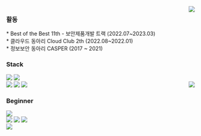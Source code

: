 <div>
  <img align='right' img src="https://github-readme-stats.vercel.app/api?username=floodnut&show_icons=true&include_all_commits=true&count_private=true"/>
 </div>
<div align='left'>

<div align="left">
 <h3> 활동 </h3>
* Best of the Best 11th - 보안제품개발 트랙 (2022.07~2023.03) 
<br>
* 클라우드 동아리 Cloud Club 2th (2022.08~2022.01) 
<br>
* 정보보안 동아리 CASPER (2017 ~ 2021)
<br>
</div>


<h3>Stack</h3>
<img src="https://img.shields.io/badge/Java-711680?style=flat-square&logo=java&logoColor=white">
<img src="https://img.shields.io/badge/Python-054480?style=flat-square&logo=python&logoColor=white">
  <br>
<img src="https://img.shields.io/badge/Docker-2496ED?style=flat-square&logo=docker&logoColor=white"/>
<img src="https://img.shields.io/badge/Spring%20Boot-6DB33F?style=flat-square&logo=spring&logoColor=white">
<img src="https://img.shields.io/badge/MySQL-4479A1?style=flat-square&logo=MySQL&logoColor=white"/>

<a style="float:right" href="https://solved.ac/jjongmin77">
	<img align='right' src="http://mazassumnida.wtf/api/v2/generate_badge?boj=jjongmin77">
</a>

<h3>Beginner</h3>
<img src="https://img.shields.io/badge/Javascript-ffe41f?style=flat-square&logo=javascript&logoColor=white">
<br>
<img src="https://img.shields.io/badge/Django-054480?style=flat-square&logo=django&logoColor=white">
<img src="https://img.shields.io/badge/FastAPI-054480?style=flat-square&logo=fastapi&logoColor=white">
<img src="https://img.shields.io/badge/Nodejs-18ba1e?style=flat-square&logo=node.js&logoColor=white">
<br>
<img src="https://img.shields.io/badge/Redis-DC382D?style=flat-square&logo=Redis&logoColor=white"/>



 <!-- unused -->
 <!-- ![header](https://capsule-render.vercel.app/api?type=waving&color=gradient&height=300&section=header&text=Floodnut&fontAlign=75&fontSize=70&desc=I%27m%20gonna%20make%20it&descAlign=75)
 -->
